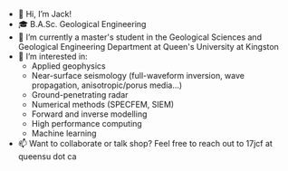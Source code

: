 - 👋 Hi, I’m Jack!
- 🎓 B.A.Sc. Geological Engineering
- 🌱 I’m currently a master's student in the Geological Sciences and Geological Engineering Department at Queen's University at Kingston
- 👀 I’m interested in: 
	* Applied geophysics 
	* Near-surface seismology (full-waveform inversion, wave propagation, anisotropic/porus media...)
	* Ground-penetrating radar
	* Numerical methods (SPECFEM, SIEM)
	* Forward and inverse modelling
	* High performance computing
	* Machine learning
- 📫 Want to collaborate or talk shop? Feel free to reach out to 17jcf at queensu dot ca
<!---
j17d/j17d is a ✨ special ✨ repository because its `README.md` (this file) appears on your GitHub profile.
You can click the Preview link to take a look at your changes.
--->
